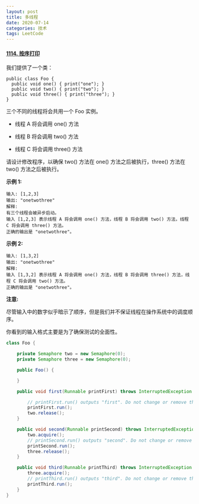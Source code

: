 ```yaml
---
layout: post
title: 多线程
date: 2020-07-14
categories: 技术
tags: LeetCode
---
```


#### [1114. 按序打印](https://leetcode-cn.com/problems/print-in-order/)

我们提供了一个类：

```
public class Foo {
  public void one() { print("one"); }
  public void two() { print("two"); }
  public void three() { print("three"); }
}
```


三个不同的线程将会共用一个 Foo 实例。

- 线程 A 将会调用 one() 方法

- 线程 B 将会调用 two() 方法

- 线程 C 将会调用 three() 方法

请设计修改程序，以确保 two() 方法在 one() 方法之后被执行，three() 方法在 two() 方法之后被执行。

 

**示例 1:**

```
输入: [1,2,3]
输出: "onetwothree"
解释: 
有三个线程会被异步启动。
输入 [1,2,3] 表示线程 A 将会调用 one() 方法，线程 B 将会调用 two() 方法，线程 C 将会调用 three() 方法。
正确的输出是 "onetwothree"。
```


**示例 2:**

```
输入: [1,3,2]
输出: "onetwothree"
解释: 
输入 [1,3,2] 表示线程 A 将会调用 one() 方法，线程 B 将会调用 three() 方法，线程 C 将会调用 two() 方法。
正确的输出是 "onetwothree"。
```

**注意:**

尽管输入中的数字似乎暗示了顺序，但是我们并不保证线程在操作系统中的调度顺序。

你看到的输入格式主要是为了确保测试的全面性。

~~~java
class Foo {

    private Semaphore two = new Semaphore(0);
    private Semaphore three = new Semaphore(0);

    public Foo() {

    }

    public void first(Runnable printFirst) throws InterruptedException {

        // printFirst.run() outputs "first". Do not change or remove this line.
        printFirst.run();
        two.release();
    }

    public void second(Runnable printSecond) throws InterruptedException {
        two.acquire();
        // printSecond.run() outputs "second". Do not change or remove this line.
        printSecond.run();
        three.release();
    }

    public void third(Runnable printThird) throws InterruptedException {
        three.acquire();
        // printThird.run() outputs "third". Do not change or remove this line.
        printThird.run();
    }
}
~~~

